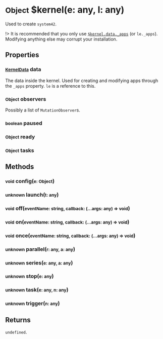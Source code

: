 # <small>Object</small> $kernel(e: any, l: any)
Used to create `system42`.

!> It is recommended that you only use [`$kernel.data._apps`](/api/interfaces/KernelData.md) (or `le._apps`). Modifying anything else may corrupt your installation.
## Properties
### <small>[KernelData](/api/interfaces/KernelData.md)</small> data
The data inside the kernel. Used for creating and modifying apps through the `_apps` property. `le` is a reference to this.
### <small>Object</small> observers
Possibly a list of `MutationObserver`s.
### <small>boolean</small> paused
### <small>Object</small> ready
### <small>Object</small> tasks
## Methods
### <small>void</small> config(<small>e: Object</small>)
### <small>unknown</small> launch(<small>t: any</small>)
### <small>void</small> off(<small>eventName: string, callback: (...args: any) => void</small>)
### <small>void</small> on(<small>eventName: string, callback: (...args: any) => void</small>)
### <small>void</small> once(<small>eventName: string, callback: (...args: any) => void</small>)
### <small>unknown</small> parallel(<small>r: any, a: any</small>)
### <small>unknown</small> series(<small>e: any, a: any</small>)
### <small>unknown</small> stop(<small>e: any</small>)
### <small>unknown</small> task(<small>e: any, n: any</small>)
### <small>unknown</small> trigger(<small>n: any</small>)
## Returns
`undefined`.